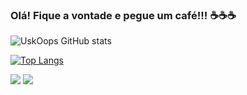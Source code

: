 


### Olá! Fique a vontade e pegue um café!!! ☕☕☕


![UskOops GitHub stats](https://github-readme-stats.vercel.app/api?username=UskOops&show_icons=true&theme=highcontrast)

[![Top Langs](https://github-readme-stats.vercel.app/api/top-langs/?username=UskOops&layout=compact)](https://github.com/UskOops/github-readme-stats)

[<img src="https://img.shields.io/badge/twitter-%231DA1F2.svg?&style=for-the-badge&logo=twitter&logoColor=white" />](https://twitter.com/ComentadorNao) [<img src="https://img.shields.io/badge/linkedin-%230077B5.svg?&style=for-the-badge&logo=linkedin&logoColor=white" />](https://www.linkedin.com/in/marco-ant%C3%B4nio-5a420418a//)

